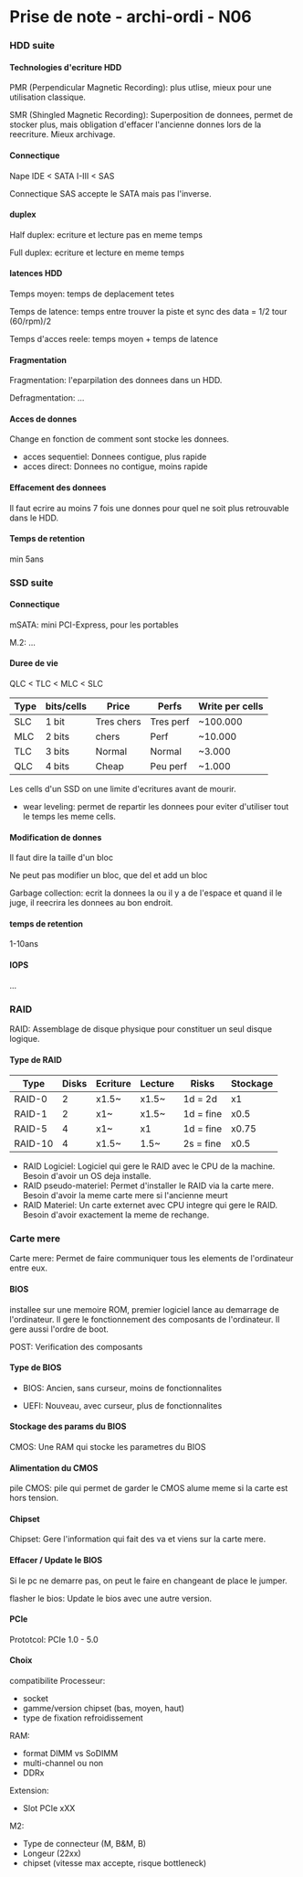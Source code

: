 
# Prise de note - archi-ordi - N06

### HDD suite

#### Technologies d'ecriture HDD

PMR (Perpendicular Magnetic Recording): plus utlise, mieux pour une utilisation classique.

SMR (Shingled Magnetic Recording): Superposition de donnees, permet de stocker plus, mais obligation d'effacer l'ancienne donnes lors de la reecriture. Mieux archivage.

#### Connectique

Nape IDE < SATA I-III < SAS

Connectique SAS accepte le SATA mais pas l'inverse.

#### duplex

Half duplex: ecriture et lecture pas en meme temps

Full duplex: ecriture et lecture en meme temps

#### latences HDD

Temps moyen: temps de deplacement tetes

Temps de latence: temps entre trouver la piste et sync des data = 1/2 tour (60/rpm)/2

Temps d'acces reele: temps moyen + temps de latence

#### Fragmentation

Fragmentation: l'eparpilation des donnees dans un HDD.

Defragmentation: ...


#### Acces de donnes

Change en fonction de comment sont stocke les donnees.
- acces sequentiel: Donnees contigue, plus rapide
- acces direct: Donnees no contigue, moins rapide

#### Effacement des donnees

Il faut ecrire au moins 7 fois une donnes pour quel ne soit plus retrouvable dans le HDD.

#### Temps de retention

min 5ans

### SSD suite

#### Connectique

mSATA: mini PCI-Express, pour les portables

M.2: ...

#### Duree de vie

QLC < TLC < MLC < SLC

| Type | bits/cells | Price      | Perfs     | Write per cells |
| ---- | ---------- | ---------- | --------- | --------------- |
| SLC  | 1 bit      | Tres chers | Tres perf | ~100.000        | 
| MLC  | 2 bits     | chers      | Perf      | ~10.000         |
| TLC  | 3 bits     | Normal     | Normal    | ~3.000          |
| QLC  | 4 bits     | Cheap      | Peu perf  | ~1.000          |

Les cells d'un SSD on une limite d'ecritures avant de mourir.

- wear leveling: permet de repartir les donnees pour eviter d'utiliser tout le temps les meme cells.

#### Modification de donnes

Il faut dire la taille d'un bloc

Ne peut pas modifier un bloc, que del et add un bloc

Garbage collection: ecrit la donnees la ou il y a de l'espace et quand il le juge, il reecrira les donnees au bon endroit.

#### temps de retention

1-10ans

#### IOPS

...

### RAID

RAID: Assemblage de disque physique pour constituer un seul disque logique.

#### Type de RAID

| Type    | Disks | Ecriture  | Lecture | Risks     | Stockage |
| ------- | ----- | --------- | ------- | --------- | -------- |
| RAID-0  | 2     | x1.5~     | x1.5~   | 1d = 2d   | x1       |
| RAID-1  | 2     | x1~       | x1.5~   | 1d = fine | x0.5     |
| RAID-5  | 4     | x1~       | x1      | 1d = fine | x0.75    |
| RAID-10 | 4     | x1.5~     | 1.5~    | 2s = fine | x0.5     |

- RAID Logiciel: Logiciel qui gere le RAID avec le CPU de la machine. Besoin d'avoir un OS deja installe.
- RAID pseudo-materiel: Permet d'installer le RAID via la carte mere. Besoin d'avoir la meme carte mere si l'ancienne meurt
- RAID Materiel: Un carte externet avec CPU integre qui gere le RAID. Besoin d'avoir exactement la meme de rechange.


### Carte mere

Carte mere: Permet de faire communiquer tous les elements de l'ordinateur entre eux.

#### BIOS

installee sur une memoire ROM, premier logiciel lance au demarrage de l'ordinateur. Il gere le fonctionnement des composants de l'ordinateur. Il gere aussi l'ordre de boot.

POST: Verification des composants

#### Type de BIOS

- BIOS: Ancien, sans curseur, moins de fonctionnalites

- UEFI: Nouveau, avec curseur, plus de fonctionnalites

#### Stockage des params du BIOS

CMOS: Une RAM qui stocke les parametres du BIOS

#### Alimentation du CMOS

pile CMOS: pile qui permet de garder le CMOS alume meme si la carte est hors tension.

#### Chipset

Chipset: Gere l'information qui fait des va et viens sur la carte mere.

#### Effacer / Update le BIOS

Si le pc ne demarre pas, on peut le faire en changeant de place le jumper.

flasher le bios: Update le bios avec une autre version.

#### PCIe

Prototcol:
PCIe 1.0 - 5.0

#### Choix

compatibilite Processeur:
- socket
- gamme/version chipset (bas, moyen, haut)
- type de fixation refroidissement

RAM:
- format DIMM vs SoDIMM
- multi-channel ou non
- DDRx

Extension:
- Slot PCIe xXX

M2:
- Type de connecteur (M, B&M, B)
- Longeur (22xx)
- chipset (vitesse max accepte, risque bottleneck)
